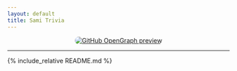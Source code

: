 ```yaml
---
layout: default
title: Sami Trivia
---
```


<p align="center">
  <a href="https://github.com/kevickstrom/sami_trivia" target="_blank">
    <img src="https://opengraph.githubassets.com/1/kevickstrom/sami_trivia" alt="GitHub OpenGraph preview" style="max-width: 100%; border-radius: 10px;" />
  </a>
</p>

---

{% include_relative README.md %}
